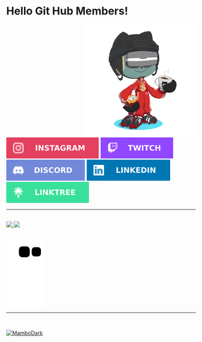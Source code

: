 <h1> Hello Git Hub Members! </h1>
<img align = "right" alt="GIF" src = "./folder/octocat-1677445665056.png" width="300px">
<div> 
  
  <a href="https://instagram.com/originalmambo"><img src="./folder/Instagram.svg"></a>
 	<a href="https://www.twitch.tv/mambodark"><img src="./folder/Twitch.svg"></a>
  <a href="https://discord.gg/kyDDcyzK94"><img src="./folder/Discord.svg"></a>
  <a href="https://www.linkedin.com/in/onelsoncarvalho"><img src="./folder/LinkedIn.svg"></a>
  <a href="https://linktr.ee/mambodark"><img src="./folder/linktree.svg"></a>
  <hr><br>
  
</div>

<div>
  <a href="https://github.com/MamboDark">
  <img height="180em" src="https://github-readme-stats.vercel.app/api/top-langs/?username=MamboDark&layout=compact&langs_count=7&theme=dracula"/>
  <img height="180em" src="https://github-readme-stats.vercel.app/api?username=MamboDark&show_icons=true&theme=dracula&include_all_commits=true&count_private=true"/>
</div>

<div>
  <!--![snake gif](https://github.com/MamboDark/MamboDark/blob/output/github-contribution-grid-snake.svg)-->
  
  ![Snake animation](https://github.com/MamboDark/MamboDark/blob/output/github-contribution-grid-snake.svg)
  
</div>

<hr><br>

<p align="left"> <img src = "https://komarev.com/ghpvc/?username=MamboDark" alt = "MamboDark" /> </p>
 
